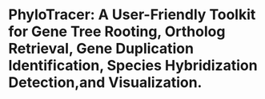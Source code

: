 # PhyloTracer: A User-Friendly Toolkit for Gene Tree Rooting, Ortholog Retrieval, Gene Duplication Identification, Species Hybridization Detection,and Visualization.

